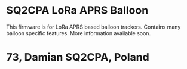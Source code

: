 # SQ2CPA LoRa APRS Balloon

This firmware is for LoRa APRS based balloon trackers. Contains many balloon specific features.
More information available soon.

# 73, Damian SQ2CPA, Poland